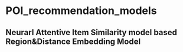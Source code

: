 # POI_recommendation_models
## Neurarl Attentive Item Similarity model based Region&Distance Embedding Model
